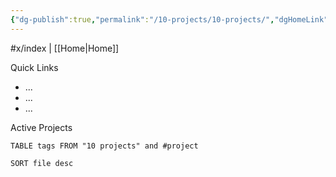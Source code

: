 ```yaml
---
{"dg-publish":true,"permalink":"/10-projects/10-projects/","dgHomeLink":true,"dgPassFrontmatter":false}
---
```


#x/index | [[Home|Home]]

Quick Links
- ...
- ...
- ...

Active Projects
``` dataview
TABLE tags FROM "10 projects" and #project

SORT file desc

```